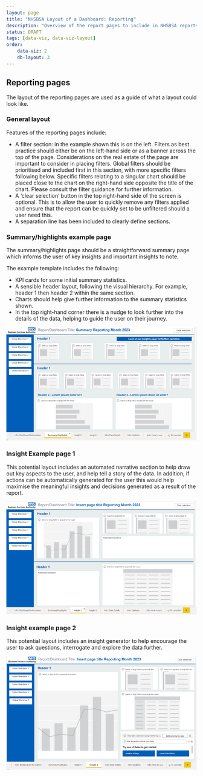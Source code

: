 ```yaml
---
layout: page
title: "NHSBSA Layout of a Dashboard: Reporting"
description: "Overview of the report pages to include in NHSBSA reports"
status: DRAFT
tags: [data-viz, data-viz-layout]
order:
    data-viz: 2
    db-layout: 3
---
```

## Reporting pages  
  
The layout of the reporting pages are used as a guide of what a layout could look like.  
  
    
### General layout  
  
Features of the reporting pages include:  
-	A filter section: in the example shown this is on the left. Filters as best practice should either be on the left-hand side or as a banner across the top of the page. Considerations on the real estate of the page are important to consider in placing filters. Global filters should be prioritised and included first in this section, with more specific filters following below. Specific filters relating to a singular chart should be placed close to the chart on the right-hand side opposite the title of the chart. Please consult the filter guidance for further information.
-	A ‘clear selection’ button in the top right-hand side of the screen is optional. This is to allow the user to quickly remove any filters applied and ensure that the report can be quickly set to be unfiltered should a user need this.
-	A separation line has been included to clearly define sections.  
  
    
### Summary/highlights example page  
  
The summary/highlights page should be a straightforward summary page which informs the user of key insights and important insights to note.  
  
The example template includes the following:  
-	KPI cards for some initial summary statistics.
-	A sensible header layout, following the visual hierarchy. For example, header 1 then header 2 within the same section.
-	Charts should help give further information to the summary statistics shown.
-	In the top right-hand corner there is a nudge to look further into the details of the data, helping to guide the user on their journey.  
  
![Summary/highlights page example](page-2-eg.png)  
  
    
### Insight Example page 1  
  
This potential layout includes an automated narrative section to help draw out key aspects to the user, and help tell a story of the data. In addition, if actions can be automatically generated for the user this would help maximise the meaningful insights and decisions generated as a result of the report.  
  
![Insight page 1 example](page-3-eg.png)  
  
  
### Insight example page 2  
  
This potential layout includes an insight generator to help encourage the user to ask questions, interrogate and explore the data further.  
  
![Insight page 2 example](page-4-eg.png)